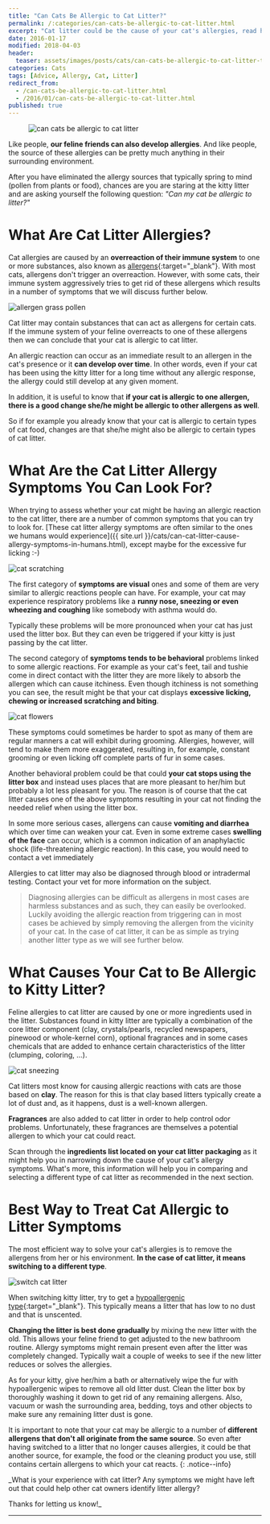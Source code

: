 ```yaml
---
title: "Can Cats Be Allergic to Cat Litter?"
permalink: /:categories/can-cats-be-allergic-to-cat-litter.html
excerpt: "Cat litter could be the cause of your cat's allergies, read here why."
date: 2016-01-17
modified: 2018-04-03
header:
  teaser: assets/images/posts/cats/can-cats-be-allergic-to-cat-litter-teaser.jpg
categories: Cats
tags: [Advice, Allergy, Cat, Litter]
redirect_from:
  - /can-cats-be-allergic-to-cat-litter.html
  - /2016/01/can-cats-be-allergic-to-cat-litter.html
published: true
---
```


<figure>
  <img src="{{ site.url }}/assets/images/posts/cats/can-cats-be-allergic-to-cat-litter.jpg" alt="can cats be allergic to cat litter" class="title-banner">
</figure>

Like people, **our feline friends can also develop allergies**. And like people, the source of these allergies can be pretty much anything in their surrounding environment.

After you have eliminated the allergy sources that typically spring to mind (pollen from plants or food), chances are you are staring at the kitty litter and are asking yourself the following question: _"Can my cat be allergic to litter?"_

# What Are Cat Litter Allergies?

Cat allergies are caused by an **overreaction of their immune system** to one or more substances, also known as [allergens](https://en.wikipedia.org/wiki/Allergen){:target="_blank"}. With most cats, allergens don't trigger an overreaction. However, with some cats, their immune system aggressively tries to get rid of these allergens which results in a number of symptoms that we will discuss further below.

<img src="{{ site.url }}/assets/images/posts/cats/allergen-grass-pollen.jpg" alt="allergen grass pollen" class="align-right">

Cat litter may contain substances that can act as allergens for certain cats. If the immune system of your feline overreacts to one of these allergens then we can conclude that your cat is allergic to cat litter.

An allergic reaction can occur as an immediate result to an allergen in the cat's presence or it **can develop over time**. In other words, even if your cat has been using the kitty litter for a long time without any allergic response, the allergy could still develop at any given moment.

In addition, it is useful to know that **if your cat is allergic to one allergen, there is a good change she/he might be allergic to other allergens as well**.

So if for example you already know that your cat is allergic to certain types of cat food, changes are that she/he might also be allergic to certain types of cat litter.

# What Are the Cat Litter Allergy Symptoms You Can Look For?

When trying to assess whether your cat might be having an allergic reaction to the cat litter, there are a number of common symptoms that you can try to look for. [These cat litter allergy symptoms are often similar to the ones we humans would experience]({{ site.url }}/cats/can-cat-litter-cause-allergy-symptoms-in-humans.html), except maybe for the excessive fur licking :-)

<img src="{{ site.url }}/assets/images/posts/cats/cat-scratching.jpg" alt="cat scratching" class="align-right">

The first category of **symptoms are visual** ones and some of them are very similar to allergic reactions people can have. For example, your cat may experience respiratory problems like a **runny nose, sneezing or even wheezing and coughing** like somebody with asthma would do.

Typically these problems will be more pronounced when your cat has just used the litter box. But they can even be triggered if your kitty is just passing by the cat litter.

The second category of **symptoms tends to be behavioral** problems linked to some allergic reactions. For example as your cat's feet, tail and tushie come in direct contact with the litter they are more likely to absorb the allergen which can cause itchiness. Even though itchiness is not something you can see, the result might be that your cat displays **excessive licking, chewing or increased scratching and biting**.

<img src="{{ site.url }}/assets/images/posts/cats/cat-flowers.jpg" alt="cat flowers" class="align-right">

These symptoms could sometimes be harder to spot as many of them are regular manners a cat will exhibit during grooming. Allergies, however, will tend to make them more exaggerated, resulting in, for example, constant grooming or even licking off complete parts of fur in some cases.

Another behavioral problem could be that could **your cat stops using the litter box** and instead uses places that are more pleasant to her/him but probably a lot less pleasant for you. The reason is of course that the cat litter causes one of the above symptoms resulting in your cat not finding the needed relief when using the litter box.

In some more serious cases, allergens can cause **vomiting and diarrhea** which over time can weaken your cat. Even in some extreme cases **swelling of the face** can occur, which is a common indication of an anaphylactic shock (life-threatening allergic reaction). In this case, you would need to contact a vet immediately

Allergies to cat litter may also be diagnosed through blood or intradermal testing. Contact your vet for more information on the subject.

> Diagnosing allergies can be difficult as allergens in most cases are harmless substances and as such, they can easily be overlooked. Luckily avoiding the allergic reaction from triggering can in most cases be achieved by simply removing the allergen from the vicinity of your cat. In the case of cat litter, it can be as simple as trying another litter type as we will see further below.

# What Causes Your Cat to Be Allergic to Kitty Litter?

Feline allergies to cat litter are caused by one or more ingredients used in the litter. Substances found in kitty litter are typically a combination of the core litter component (clay, crystals/pearls, recycled newspapers, pinewood or whole-kernel corn), optional fragrances and in some cases chemicals that are added to enhance certain characteristics of the litter (clumping, coloring, ...).

<img src="{{ site.url }}/assets/images/posts/cats/cat-sneezing.jpg" alt="cat sneezing" class="align-right">

Cat litters most know for causing allergic reactions with cats are those based on **clay**. The reason for this is that clay based litters typically create a lot of dust and, as it happens, dust is a well-known allergen.

**Fragrances** are also added to cat litter in order to help control odor problems. Unfortunately, these fragrances are themselves a potential allergen to which your cat could react.

Scan through the **ingredients list located on your cat litter packaging** as it might help you in narrowing down the cause of your cat's allergy symptoms. What's more, this information will help you in comparing and selecting a different type of cat litter as recommended in the next section.

# Best Way to Treat Cat Allergic to Litter Symptoms

The most efficient way to solve your cat's allergies is to remove the allergens from her or his environment. **In the case of cat litter, it means switching to a different type**.

<img src="{{ site.url }}/assets/images/posts/cats/switch-cat-litter.png" alt="switch cat litter">

When switching kitty litter, try to get a [hypoallergenic type](https://en.wikipedia.org/wiki/Hypoallergenic){:target="_blank"}. This typically means a litter that has low to no dust and that is unscented.

**Changing the litter is best done gradually** by mixing the new litter with the old. This allows your feline friend to get adjusted to the new bathroom routine. Allergy symptoms might remain present even after the litter was completely changed. Typically wait a couple of weeks to see if the new litter reduces or solves the allergies.

As for your kitty, give her/him a bath or alternatively wipe the fur with hypoallergenic wipes to remove all old litter dust. Clean the litter box by thoroughly washing it down to get rid of any remaining allergens. Also, vacuum or wash the surrounding area, bedding, toys and other objects to make sure any remaining litter dust is gone.

It is important to note that your cat may be allergic to a number of **different allergens that don't all originate from the same source**. So even after having switched to a litter that no longer causes allergies, it could be that another source, for example, the food or the cleaning product you use, still contains certain allergens to which your cat reacts.
{: .notice--info}

_What is your experience with cat litter? Any symptoms we might have left out that could help other cat owners identify litter allergy?

Thanks for letting us know!_

---
